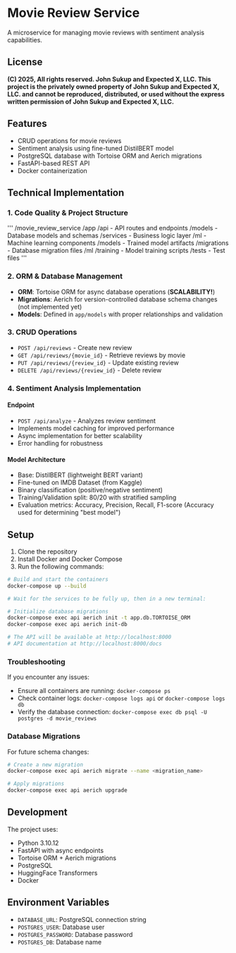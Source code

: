 # Movie Review Service

A microservice for managing movie reviews with sentiment analysis capabilities.

## License

**(C) 2025, All rights reserved. John Sukup and Expected X, LLC. This project is the privately owned property of John Sukup and Expected X, LLC. and cannot be reproduced, distributed, or used without the express written permission of John Sukup and Expected X, LLC.**

## Features

- CRUD operations for movie reviews
- Sentiment analysis using fine-tuned DistilBERT model
- PostgreSQL database with Tortoise ORM and Aerich migrations
- FastAPI-based REST API
- Docker containerization

## Technical Implementation

### 1. Code Quality & Project Structure

'''
/movie_review_service
    /app
        /api         - API routes and endpoints
        /models      - Database models and schemas
        /services    - Business logic layer
        /ml          - Machine learning components
            /models  - Trained model artifacts
    /migrations      - Database migration files
    /ml
        /training   - Model training scripts
    /tests          - Test files
'''

### 2. ORM & Database Management

- **ORM**: Tortoise ORM for async database operations (**SCALABILITY!**)
- **Migrations**: Aerich for version-controlled database schema changes (not implemented yet)
- **Models**: Defined in `app/models` with proper relationships and validation

### 3. CRUD Operations

- `POST /api/reviews` - Create new review
- `GET /api/reviews/{movie_id}` - Retrieve reviews by movie
- `PUT /api/reviews/{review_id}` - Update existing review
- `DELETE /api/reviews/{review_id}` - Delete review

### 4. Sentiment Analysis Implementation

#### Endpoint

- `POST /api/analyze` - Analyzes review sentiment
- Implements model caching for improved performance
- Async implementation for better scalability
- Error handling for robustness

#### Model Architecture

- Base: DistilBERT (lightweight BERT variant)
- Fine-tuned on IMDB Dataset (from Kaggle)
- Binary classification (positive/negative sentiment)
- Training/Validation split: 80/20 with stratified sampling
- Evaluation metrics: Accuracy, Precision, Recall, F1-score (Accuracy used for determining "best model")

## Setup

1. Clone the repository
2. Install Docker and Docker Compose
3. Run the following commands:

```bash
# Build and start the containers
docker-compose up --build

# Wait for the services to be fully up, then in a new terminal:

# Initialize database migrations
docker-compose exec api aerich init -t app.db.TORTOISE_ORM
docker-compose exec api aerich init-db

# The API will be available at http://localhost:8000
# API documentation at http://localhost:8000/docs
```

### Troubleshooting

If you encounter any issues:

- Ensure all containers are running: `docker-compose ps`
- Check container logs: `docker-compose logs api` or `docker-compose logs db`
- Verify the database connection: `docker-compose exec db psql -U postgres -d movie_reviews`

### Database Migrations

For future schema changes:

```bash
# Create a new migration
docker-compose exec api aerich migrate --name <migration_name>

# Apply migrations
docker-compose exec api aerich upgrade
```

## Development

The project uses:

- Python 3.10.12
- FastAPI with async endpoints
- Tortoise ORM + Aerich migrations
- PostgreSQL
- HuggingFace Transformers
- Docker

## Environment Variables

- `DATABASE_URL`: PostgreSQL connection string
- `POSTGRES_USER`: Database user
- `POSTGRES_PASSWORD`: Database password
- `POSTGRES_DB`: Database name


